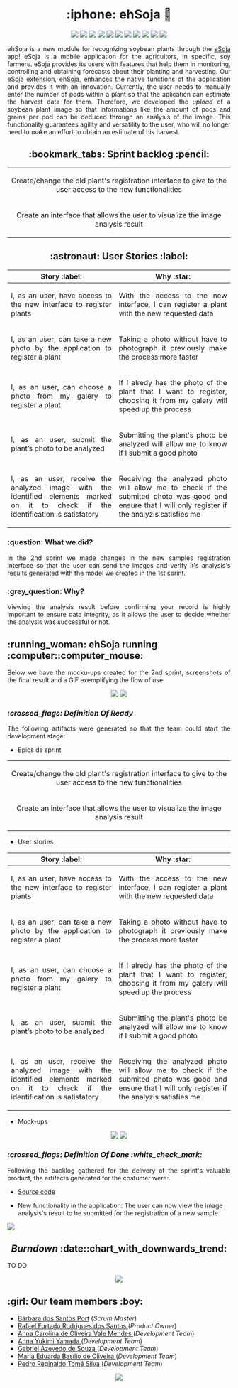 
<h1 align="center">:iphone: ehSoja 🌱</h1>

<p align="center">
    <img src="https://img.shields.io/badge/TensorFlow-FF6F00?style=for-the-badge&logo=tensorflow&logoColor=white"/>
    <img src="https://img.shields.io/badge/Keras-%23D00000.svg?style=for-the-badge&logo=Keras&logoColor=white"/>
    <img src="https://img.shields.io/badge/React_Native-20232A?style=for-the-badge&logo=react&logoColor=61DAFB"/>
    <img src="https://img.shields.io/badge/TypeScript-007ACC?style=for-the-badge&logo=typescript&logoColor=white"/>
    <img src="https://img.shields.io/badge/Python-3776AB?style=for-the-badge&logo=python&logoColor=white"/>
    <img src="https://img.shields.io/badge/Flask-000000?style=for-the-badge&logo=flask&logoColor=white"/>
    <img src="https://img.shields.io/badge/Node.js-43853D?style=for-the-badge&logo=node.js&logoColor=white"/>
    <img src="https://img.shields.io/badge/nestjs-%23E0234E.svg?style=for-the-badge&logo=nestjs&logoColor=white"/>
    <img src="https://img.shields.io/badge/PostgreSQL-316192?style=for-the-badge&logo=postgresql&logoColor=white"/>
    <img src="https://img.shields.io/badge/Firebase-039BE5?style=for-the-badge&logo=Firebase&logoColor=white"/>
    <img src="https://img.shields.io/badge/redis-%23DD0031.svg?&style=for-the-badge&logo=redis&logoColor=white"/>
</p>

<p align="justify">
ehSoja is a new module for recognizing soybean plants through the <a href="https://github.com/cluster-8/esoja-mobile">eSoja</a> app! eSoja is a mobile application for the agricultors, in specific, soy farmers. eSoja provides its users with features that help them in monitoring, controlling and obtaining forecasts about their planting and harvesting. Our eSoja extension, ehSoja, enhances the native functions of the application and provides it with an innovation. Currently, the user needs to manually enter the number of pods within a plant so that the aplication can estimate the harvest data for them. Therefore, we developed the <i>upload</i> of a soybean plant image so that informations like the amount of pods and grains per pod can be deduced through an analysis of the image. This functionality guarantees agility and versatility to the user, who will no longer need to make an effort to obtain an estimate of his harvest.
</p>
  

<h2 align="center">:bookmark_tabs: Sprint backlog :pencil:</h2>
<table>
    <tr>
        <td width="1000px"><p align="center">Create/change the old plant's registration interface to give to the user access to the new functionalities</p></td>
    </tr>
    <tr>
        <td><p align="center">Create an interface that allows the user to visualize the image analysis result</p></td>
    </tr>
</table>

<h2 align="center">:astronaut: User Stories :label:</h2>
<table>
    <thead>
        <th>Story :label:</th>
        <th>Why :star:</th>
    </thead>
    <tr>
        <td><p align="justify">I, as an user, have access to the new interface to register plants</p></td>
        <td><p align="justify">With the access to the new interface, I can register a plant with the new requested data</p></td>
    </tr>
    <tr>
        <td><p align="justify">I, as an user, can take a new photo by the application to register a plant</p></td>
        <td><p align="justify">Taking a photo without have to photograph it previously make the process more faster</p></td>
    </tr>
    <tr>
        <td><p align="justify">I, as an user, can choose a photo from my galery to register a plant</p></td>
        <td><p align="justify">If I alredy has the photo of the plant that I want to register, choosing it from my galery will speed up the process</p></td>
    </tr>
    <tr>
        <td><p align="justify">I, as an user, submit the plant’s photo to be analyzed</p></td>
        <td><p align="justify">Submitting the plant's photo be analyzed will allow me to know if I submit a good photo</p></td>
    </tr>
    <tr>
        <td><p align="justify">I, as an user, receive the analyzed image with the identified elements marked on it
to check if the identification is satisfatory</p></td>
        <td><p align="justify">Receiving the analyzed photo will allow me to check if the submited photo was good and ensure that I will only register if the analyzis satisfies me</p></td>
    </tr>
</table>

  <h3>:question: What we did?</h3>
  <p align="justify">In the 2nd sprint we made changes in the new samples registration interface so that the user can send the images and verify it's analysis's results generated with the model we created in the 1st sprint.
  </p>

  <h3>:grey_question: Why?</h3>
  <p align="justify">Viewing the analysis result before confirming your record is highly important to ensure data integrity, as it allows the user to decide whether the analysis was successful or not.</p>
  
<h2>:running_woman: ehSoja running :computer::computer_mouse:</h2>
<p align="justify">Below we have the mocku-ups created for the 2nd sprint, screenshots of the final result and a GIF exemplifying the flow of use.</p>
<p align="center">
  <img src="https://github.com/barbaraport/softtelie-ehsoja/blob/main/docs/Mockups/after/confirmacao.png"/>
  <img src="https://github.com/barbaraport/softtelie-ehsoja/blob/main/docs/Mockups/after/registro.png"/>
</p>
  
<h3><i>:crossed_flags: Definition Of Ready</i></h3>
<p align="justify">The following artifacts were generated so that the team could start the development stage:</p>

- Epics da sprint
<table>
    <tr>
        <td width="1000px"><p align="center">Create/change the old plant's registration interface to give to the user access to the new functionalities</p></td>
    </tr>
    <tr>
        <td><p align="center">Create an interface that allows the user to visualize the image analysis result</p></td>
    </tr>
</table>

- User stories
<table>
    <thead>
        <th>Story :label:</th>
        <th>Why :star:</th>
    </thead>
    <tr>
        <td><p align="justify">I, as an user, have access to the new interface to register plants</p></td>
        <td><p align="justify">With the access to the new interface, I can register a plant with the new requested data</p></td>
    </tr>
    <tr>
        <td><p align="justify">I, as an user, can take a new photo by the application to register a plant</p></td>
        <td><p align="justify">Taking a photo without have to photograph it previously make the process more faster</p></td>
    </tr>
    <tr>
        <td><p align="justify">I, as an user, can choose a photo from my galery to register a plant</p></td>
        <td><p align="justify">If I alredy has the photo of the plant that I want to register, choosing it from my galery will speed up the process</p></td>
    </tr>
    <tr>
        <td><p align="justify">I, as an user, submit the plant’s photo to be analyzed</p></td>
        <td><p align="justify">Submitting the plant's photo be analyzed will allow me to know if I submit a good photo</p></td>
    </tr>
    <tr>
        <td><p align="justify">I, as an user, receive the analyzed image with the identified elements marked on it
to check if the identification is satisfatory</p></td>
        <td><p align="justify">Receiving the analyzed photo will allow me to check if the submited photo was good and ensure that I will only register if the analyzis satisfies me</p></td>
    </tr>
</table>

- Mock-ups
<p align="center">
  <img src="https://github.com/barbaraport/softtelie-ehsoja/blob/main/docs/Mockups/after/confirmacao.png"/>
  <img src="https://github.com/barbaraport/softtelie-ehsoja/blob/main/docs/Mockups/after/registro.png"/>
</p>

<h3><i>:crossed_flags: Definition Of Done :white_check_mark:</i></h3>
<p align="justify">Following the backlog gathered for the delivery of the sprint's valuable product, the artifacts generated for the costumer were:</p>

- [Source code](https://github.com/barbaraport/softtelie-ehsoja/tree/main/src)

- New functionality in the application: The user can now view the image analysis's result to be submitted for the registration of a new sample.
<img src="https://github.com/barbaraport/softtelie-ehsoja/blob/main/docs/Mockups/after/registro.png"/>

<h2 align="center"><i>Burndown</i> :date::chart_with_downwards_trend:</h3>
<p align="justify">TO DO</p>
<p align="center">
  <img src="https://github.com/barbaraport/softtelie-ehsoja/blob/main/docs/Burndown/sprint_2.png"/>
</p>
  
<h2>:girl: Our team members :boy:</h2>
<ul>
    <li><a href="https://www.linkedin.com/in/b%C3%A1rbara-port-402158198/">Bárbara dos Santos Port</a> (<i>Scrum Master</i>)</li>
    <li><a href="https://www.linkedin.com/in/rafael-furtado-613a9712a/">Rafael Furtado Rodrigues dos Santos </a>(<i>Product Owner</i>)</li>
        <li><a href="https://www.linkedin.com/in/anna-carolina-de-oliveira-vale-mendes-372411b3">Anna Carolina de Oliveira Vale Mendes </a>(<i>Development Team</i>)</li>
    <li><a href="https://www.linkedin.com/in/anna-yukimi-yamada-6ba23b149/">Anna Yukimi Yamada </a>(<i>Development Team</i>)</li>
    <li><a href="https://www.linkedin.com/in/gabrielsouzati/">Gabriel Azevedo de Souza </a>(<i>Development Team</i>)</li>
    <li><a href="https://www.linkedin.com/in/mariaeduarda-oliveira/">Maria Eduarda Basílio de Oliveira </a>(<i>Development Team</i>)</li>
    <li><a href="https://www.linkedin.com/in/pedro-silva-18720b236/">Pedro Reginaldo Tomé Silva </a>(<i>Development Team</i>)</li>
</ul>
  
<p align="center">
  <img src="http://ForTheBadge.com/images/badges/built-with-love.svg"/>
</p>

